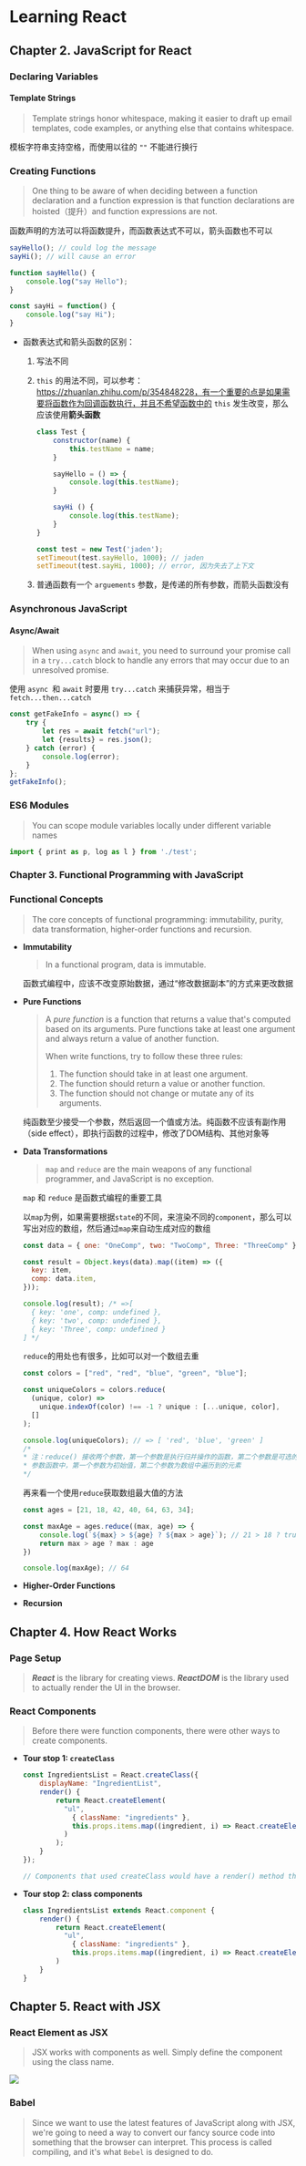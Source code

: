 # Learning React

## Chapter 2. JavaScript for React

### Declaring Variables

#### Template Strings

> Template strings honor whitespace, making it easier to draft up email templates, code examples, or anything else that contains whitespace.

模板字符串支持空格，而使用以往的 `""` 不能进行换行

### Creating Functions

> One thing to be aware of when deciding between a function declaration and a function expression is that function declarations are hoisted（提升）and function expressions are not.

函数声明的方法可以将函数提升，而函数表达式不可以，箭头函数也不可以

```javascript
sayHello(); // could log the message
sayHi(); // will cause an error

function sayHello() {
    console.log("say Hello");
}

const sayHi = function() {
    console.log("say Hi");
}
```

- 函数表达式和箭头函数的区别：

  1. 写法不同

  2. `this` 的用法不同，可以参考：https://zhuanlan.zhihu.com/p/354848228，有一个重要的点是如果需要将函数作为回调函数执行，并且不希望函数中的 `this` 发生改变，那么应该使用**箭头函数**

     ```javascript
     class Test {
         constructor(name) {
             this.testName = name;
         }
     
         sayHello = () => {
             console.log(this.testName);
         }
     
         sayHi () {
             console.log(this.testName);
         }
     }
     
     const test = new Test('jaden');
     setTimeout(test.sayHello, 1000); // jaden
     setTimeout(test.sayHi, 1000); // error, 因为失去了上下文
     ```

  3. 普通函数有一个 `arguements` 参数，是传递的所有参数，而箭头函数没有

### Asynchronous JavaScript

#### Async/Await

> When using `async` and `await`, you need to surround your promise call in a `try...catch` block to handle any errors that may occur due to an unresolved promise.

使用 `async `和 `await` 时要用 `try...catch` 来捕获异常，相当于 `fetch...then...catch` 

```javascript
const getFakeInfo = async() => {
    try {
        let res = await fetch("url");
        let {results} = res.json();
    } catch (error) {
        console.log(error);
    }
};
getFakeInfo();
```



### ES6 Modules

> You can scope module variables locally under different variable names

```javascript
import { print as p, log as l } from './test';
```
### Chapter 3. Functional Programming with JavaScript

### Functional Concepts

> The core concepts of functional programming: immutability, purity, data transformation, higher-order functions and recursion.

- **Immutability**

  > In a functional program, data is immutable.

  函数式编程中，应该不改变原始数据，通过“修改数据副本”的方式来更改数据

- **Pure Functions**

  > A *pure function* is a function that returns a value that's computed based on its arguments. Pure functions take at least one argument and always return a value of another function.
  >
  > When write functions, try to follow these three rules:
  >
  > 1. The function should take in at least one argument.
  > 2. The function should return a value or another function.
  > 3. The function should not change or mutate any of its arguments.

  纯函数至少接受一个参数，然后返回一个值或方法。纯函数不应该有副作用（side effect），即执行函数的过程中，修改了DOM结构、其他对象等

- **Data Transformations**

  > `map` and `reduce` are the main weapons of any functional programmer, and JavaScript is no exception.

  `map`  和 `reduce` 是函数式编程的重要工具

  以`map`为例，如果需要根据`state`的不同，来渲染不同的`component`，那么可以写出对应的数组，然后通过`map`来自动生成对应的数组

  ```javascript
  const data = { one: "OneComp", two: "TwoComp", Three: "ThreeComp" };
  
  const result = Object.keys(data).map((item) => ({
    key: item,
    comp: data.item,
  }));
  
  console.log(result); /* =>[
    { key: 'one', comp: undefined },
    { key: 'two', comp: undefined },
    { key: 'Three', comp: undefined }
  ] */
  ```

  `reduce`的用处也有很多，比如可以对一个数组去重

  ```javascript
  const colors = ["red", "red", "blue", "green", "blue"];
  
  const uniqueColors = colors.reduce(
    (unique, color) =>
      unique.indexOf(color) !== -1 ? unique : [...unique, color],
    []
  );
  
  console.log(uniqueColors); // => [ 'red', 'blue', 'green' ]
  /*
  * 注：reduce() 接收两个参数，第一个参数是执行归并操作的函数，第二个参数是可选的，作为归并函数的初始值
  * 参数函数中，第一个参数为初始值，第二个参数为数组中遍历到的元素
  */
  ```

  再来看一个使用`reduce`获取数组最大值的方法

  ```javascript
  const ages = [21, 18, 42, 40, 64, 63, 34];
  
  const maxAge = ages.reduce((max, age) => {
      console.log(`${max} > ${age} ? ${max > age}`); // 21 > 18 ? true ; 21 > 42 ? false ...
      return max > age ? max : age
  })
  
  console.log(maxAge); // 64
  ```

- **Higher-Order Functions**

- **Recursion**



## Chapter 4. How React Works

### Page Setup

> ***React*** is the library for creating views. ***ReactDOM*** is the library used to actually render the UI in the browser.

### React Components

> Before there were function components, there were other ways to create components.

- **Tour stop 1: `createClass`**

  ```js
  const IngredientsList = React.createClass({
      displayName: "IngredientList",
      render() {
          return React.createElement(
          	"ul",
              { className: "ingredients" },
              this.props.items.map((ingredient, i) => React.createElement("li", { key: i }, ingredient)
            )
          );
      }
  });
  
  // Components that used createClass would have a render() method that described the React element(s) that would be returned and rendered.
  ```

- **Tour stop 2: class components**

  ```javascript
  class IngredientsList extends React.component {
      render() {
          return React.createElement(
          	"ul",
              { className: "ingredients" },
              this.props.items.map((ingredient, i) => React.createElement("li", { key: i }, ingredient))
          )
      }
  }
  ```



## Chapter 5. React with JSX

### React Element as JSX

> JSX works with components as well. Simply define the component using the class name.

![](D:\KuaFuPlan\FrontEndLearning\6_Notes\ReadingNotes\pictures\learning_react\5-1.png)

### Babel

> Since we want to use the latest features of JavaScript along with JSX, we're going to need a way to convert our fancy source code into something that the browser can interpret. This process is called compiling, and it's what `Bebel` is designed to do.
